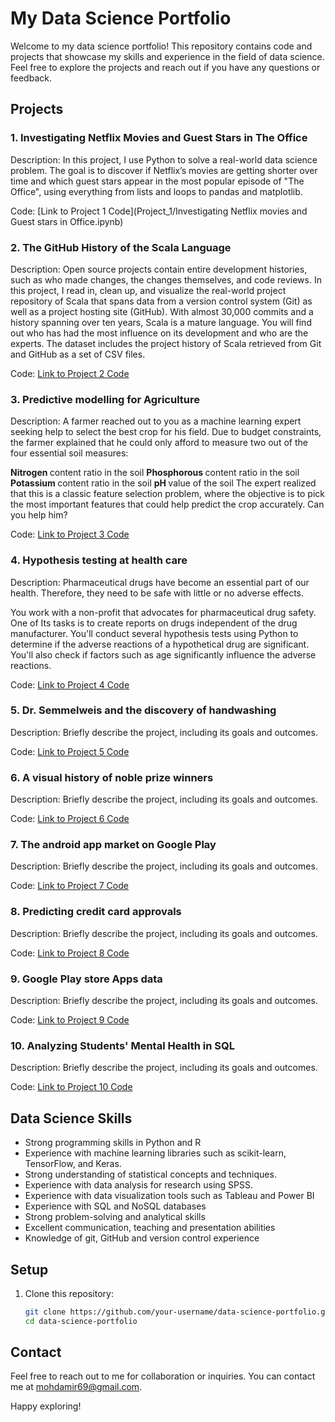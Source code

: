 # My Data Science Portfolio

Welcome to my data science portfolio! This repository contains code and projects that showcase my skills and experience in the field of data science. Feel free to explore the projects and reach out if you have any questions or feedback.

## Projects

### 1. Investigating Netflix Movies and Guest Stars in The Office

Description: In this project, I use Python to solve a real-world data science problem. The goal is to discover if Netflix’s movies are getting shorter over time and which guest stars appear in the most popular episode of "The Office", using everything from lists and loops to pandas and matplotlib.

Code: [Link to Project 1 Code](Project_1/Investigating Netflix movies and Guest stars in Office.ipynb)

### 2. The GitHub History of the Scala Language

Description: Open source projects contain entire development histories, such as who made changes, the changes themselves, and code reviews. In this project, I read in, clean up, and visualize the real-world project repository of Scala that spans data from a version control system (Git) as well as a project hosting site (GitHub). With almost 30,000 commits and a history spanning over ten years, Scala is a mature language. You will find out who has had the most influence on its development and who are the experts.
The dataset includes the project history of Scala retrieved from Git and GitHub as a set of CSV files.

Code: [Link to Project 2 Code](https://app.datacamp.com/workspace/w/32383452-bce7-46e5-8d05-fec196dd8b14)

### 3. Predictive modelling for Agriculture

Description: A farmer reached out to you as a machine learning expert seeking help to select the best crop for his field. Due to budget constraints, the farmer explained that he could only afford to measure two out of the four essential soil measures:

<b> Nitrogen </b> content ratio in the soil
<b> Phosphorous </b> content ratio in the soil
<b> Potassium </b> content ratio in the soil
<b> pH </b> value of the soil
The expert realized that this is a classic feature selection problem, where the objective is to pick the most important features that could help predict the crop accurately. Can you help him?

Code: [Link to Project 3 Code](https://app.datacamp.com/workspace/w/f087f5ae-2b33-416c-b8bd-01ffecc1de1a/edit)

### 4. Hypothesis testing at health care
Description: Pharmaceutical drugs have become an essential part of our health. Therefore, they need to be safe with little or no adverse effects.

You work with a non-profit that advocates for pharmaceutical drug safety. One of Its tasks is to create reports on drugs independent of the drug manufacturer. You'll conduct several hypothesis tests using Python to determine if the adverse reactions of a hypothetical drug are significant. You'll also check if factors such as age significantly influence the adverse reactions.

Code: [Link to Project 4 Code](https://app.datacamp.com/workspace/w/08f455e2-d9b2-4e0e-bd78-b5a786dfbaf7/edit)

### 5. Dr. Semmelweis and the discovery of handwashing
Description: Briefly describe the project, including its goals and outcomes.

Code: [Link to Project 5 Code](link_to_project_5_code)

### 6. A visual history of noble prize winners
Description: Briefly describe the project, including its goals and outcomes.

Code: [Link to Project 6 Code](link_to_project_6_code)

### 7. The android app market on Google Play
Description: Briefly describe the project, including its goals and outcomes.

Code: [Link to Project 7 Code](link_to_project_7_code)

### 8. Predicting credit card approvals
Description: Briefly describe the project, including its goals and outcomes.

Code: [Link to Project 8 Code](link_to_project_8_code)

### 9. Google Play store Apps data
Description: Briefly describe the project, including its goals and outcomes.

Code: [Link to Project 9 Code](link_to_project_9_code)

### 10. Analyzing Students' Mental Health in SQL 
Description: Briefly describe the project, including its goals and outcomes.

Code: [Link to Project 10 Code](link_to_project_10_code)

## Data Science Skills

- Strong programming skills in Python and R
- Experience with machine learning libraries such as scikit-learn, TensorFlow, and Keras.
- Strong understanding of statistical concepts and techniques.
- Experience with data analysis for research using SPSS.
- Experience with data visualization tools such as Tableau and Power BI
- Experience with SQL and NoSQL databases
- Strong problem-solving and analytical skills
- Excellent communication, teaching and presentation abilities
- Knowledge of git, GitHub and version control experience


## Setup

1. Clone this repository:

   ```bash
   git clone https://github.com/your-username/data-science-portfolio.git
   cd data-science-portfolio


## Contact

Feel free to reach out to me for collaboration or inquiries. You can contact me at [mohdamir69@gmail.com](mailto:mohdamir69@gmail.com).

Happy exploring!

